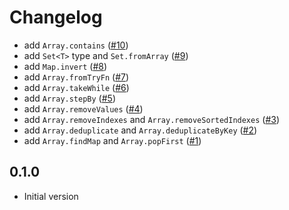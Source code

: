 # Changelog

- add `Array.contains` ([#10](https://github.com/seaofvoices/luau-disk/pull/10))
- add `Set<T>` type and `Set.fromArray` ([#9](https://github.com/seaofvoices/luau-disk/pull/9))
- add `Map.invert` ([#8](https://github.com/seaofvoices/luau-disk/pull/8))
- add `Array.fromTryFn` ([#7](https://github.com/seaofvoices/luau-disk/pull/7))
- add `Array.takeWhile` ([#6](https://github.com/seaofvoices/luau-disk/pull/6))
- add `Array.stepBy` ([#5](https://github.com/seaofvoices/luau-disk/pull/5))
- add `Array.removeValues` ([#4](https://github.com/seaofvoices/luau-disk/pull/4))
- add `Array.removeIndexes` and `Array.removeSortedIndexes` ([#3](https://github.com/seaofvoices/luau-disk/pull/3))
- add `Array.deduplicate` and `Array.deduplicateByKey` ([#2](https://github.com/seaofvoices/luau-disk/pull/2))
- add `Array.findMap` and `Array.popFirst` ([#1](https://github.com/seaofvoices/luau-disk/pull/1))

## 0.1.0

- Initial version
